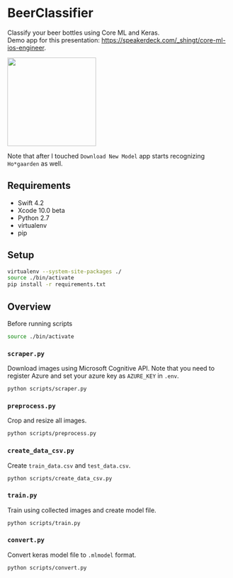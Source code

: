 # BeerClassifier

Classify your beer bottles using Core ML and Keras.  
Demo app for this presentation: https://speakerdeck.com/_shingt/core-ml-ios-engineer.

<img width=200 src="https://user-images.githubusercontent.com/1391330/34070759-3e81a024-e2af-11e7-95c8-6f63297d8688.gif">

Note that after I touched `Download New Model` app starts recognizing `Ho*gaarden` as well.

## Requirements

* Swift 4.2
* Xcode 10.0 beta
* Python 2.7
* virtualenv
* pip

## Setup

```sh
virtualenv --system-site-packages ./
source ./bin/activate
pip install -r requirements.txt
```

## Overview

Before running scripts 

```sh
source ./bin/activate
```

### `scraper.py`

Download images using Microsoft Cognitive API.
Note that you need to register Azure and set your azure key as `AZURE_KEY` in `.env`.

```sh
python scripts/scraper.py
```

### `preprocess.py`

Crop and resize all images.

```sh
python scripts/preprocess.py
```

### `create_data_csv.py`

Create `train_data.csv` and `test_data.csv`.

```sh
python scripts/create_data_csv.py
```

### `train.py`

Train using collected images and create model file.

```sh
python scripts/train.py
```

### `convert.py`

Convert keras model file to `.mlmodel` format.

```sh
python scripts/convert.py
```

